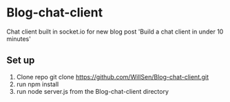 # Blog-chat-client
Chat client built in socket.io for new blog post 'Build a chat client in under 10 minutes'

## Set up
1. Clone repo git clone https://github.com/WillSen/Blog-chat-client.git
2. run npm install
3. run node server.js from the Blog-chat-client directory